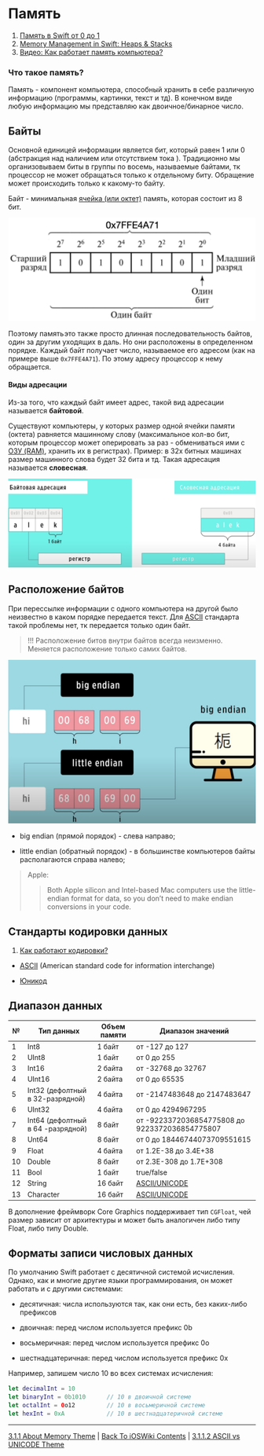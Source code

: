  # Память
 
1. [Память в Swift от 0 до 1](https://habr.com/ru/company/hh/blog/546856/)
2. [Memory Management in Swift: Heaps & Stacks](https://heartbeat.comet.ml/memory-management-in-swift-heaps-stacks-baa755abe16a)
3. [Видео: Как работает память компьютера?](https://www.youtube.com/watch?v=Wh22_O8jXVQ)

### Что такое память?

Память - компонент компьютера, способный хранить в себе различную информацию (программы, картинки, текст и тд). В конечном виде любую информацию мы представляю как двоичное/бинарное число. 

## Байты

Основной единицей информации является бит, который равен 1 или 0 (абстракция над наличием или отсутствием тока ). Традиционно мы организовываем биты в группы по восемь, называемые байтами, тк процессор не может обращаться только к отдельному биту. Обращение может происходить только к какому-то байту. 

Байт - минимальная [ячейка (или октет)](https://ru.wikipedia.org/wiki/Октет_(информатика)) память, которая состоит из 8 бит.

![](https://github.com/eldaroid/pictures/blob/master/iOSWiki/Concurrency/Memory.png?raw=true)   

Поэтому память это также просто длинная последовательность байтов, один за другим уходящих в даль. Но они расположены в определенном порядке. Каждый байт получает число, называемое его адресом (как на примере выше `0x7FFE4A71`). По этому адресу процессор к нему обращается.

#### Виды адресации

Из-за того, что каждый байт имеет адрес, такой вид адресации называется **байтовой**. 

Существуют компьютеры, у которых размер одной ячейки памяти (октета) равняется машинному слову (максимальное кол-во бит, которым процессор может оперировать за раз - обмениваться ими с [ОЗУ (RAM)](../3.1.2%20RandomAccessMemory/3.1.2.1%20RAM.md), хранить их в регистрах). Пример: в 32х битных машинах размер машинного слова будет 32 бита и тд. Такая адресация называется **словесная**.

![TypesOfAddress](https://github.com/eldaroid/pictures/blob/master/iOSWiki/Concurrency/TypesOfAddress.png?raw=true)

## Расположение байтов

При перессылке информации с одного компьютера на другой было неизвестно в каком порядке передается текст. Для [ASCII](./3.1.1.2%20ASCIIvsUNICODE.md) стандарта такой проблемы нет, тк передается только один байт. 

> !!! Расположение битов внутри байтов всегда неизменно. Меняется расположение только самих байтов.

![Bytes](https://github.com/eldaroid/pictures/blob/master/iOSWiki/Concurrency/endian.png?raw=true  )

* big endian (прямой порядок) - слева направо;

* little endian (обратный порядок) - в большинстве компьютеров байты располагаются справа налево; 

> Apple:
>
>> Both Apple silicon and Intel-based Mac computers use the little-endian format for data, so you don’t need to make endian conversions in your code.


## Стандарты кодировки данных

1. [Как работают кодировки?](https://www.youtube.com/watch?v=4MFcmreAUhs)

* [ASCII](./3.1.1.2%20ASCIIvsUNICODE.md#ASCII) (American standard code for information interchange)

* [Юникод](./3.1.1.2%20ASCIIvsUNICODE.md#Юникод)

## Диапазон данных

| №   | Тип данных                         | Объем памяти | Диапазон значений                              |
| --- | ---------------------------------- | ------------ | ---------------------------------------------- |
| 1   | Int8                               | 1 байт       | от -127 до 127                                 |
| 2   | UInt8                              | 1 байт       | от 0 до 255                                    |
| 3   | Int16                              | 2 байта      | от -32768 до 32767                             |
| 4   | UInt16                             | 2 байта      | от 0 до 65535                                  |
| 5   | Int32 (дефолтный в 32-разрядной)   | 4 байта      | от -2147483648 до 2147483647                   |
| 6   | UInt32                             | 4 байта      | от 0 до 4294967295                             |
| 7   | Int64	(дефолтный в 64  -разрядной) | 8 байт       | от -9223372036854775808 до 9223372036854775807 |
| 8   | Unt64                              | 8 байт       | от 0 до 18446744073709551615                   |
| 9   | Float                              | 4 байта      | от 1.2E-38 до 3.4E+38                          |
| 10  | Double                             | 8 байт       | от 2.3E-308 до 1.7E+308                        |
| 11  | Bool                               | 1 байт       | true/false                                     |
| 12  | String                             | 16 байт      | [ASCII/UNICODE](./3.1.1.2%20ASCIIvsUNICODE.md) |
| 13  | Character                          | 16 байт      | [ASCII/UNICODE](./3.1.1.2%20ASCIIvsUNICODE.md) |

В дополнение фреймворк Core Graphics поддерживает тип `CGFloat`, чей размер зависит от архитектуры и может быть аналогичен либо типу Float, либо типу Double.

## Форматы записи числовых данных

По умолчанию Swift работает с десятичной системой исчисления. Однако, как и многие другие языки программирования, он может работать и с другими системами:

* десятичная: числа используются так, как они есть, без каких-либо префиксов

* двоичная: перед числом используется префикс 0b

* восьмеричная: перед числом используется префикс 0o

* шестнадцатеричная: перед числом используется префикс 0x

Например, запишем число 10 во всех системах исчисления:

```swift
let decimalInt = 10
let binaryInt = 0b1010      // 10 в двоичной системе
let octalInt = 0o12         // 10 в восьмеричной системе
let hexInt = 0xA            // 10 в шестнадцатеричной системе
```

---

[3.1.1 About Memory Theme](../3.1.1%20AboutMemory/) | [Back To iOSWiki Contents](https://github.com/eldaroid/iOSWiki) | [3.1.1.2 ASCII vs UNICODE Theme](./3.1.1.2%20ASCIIvsUNICODE.md)
